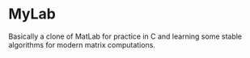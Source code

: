 # MyLab
Basically a clone of MatLab for practice in C and learning some stable algorithms for modern matrix computations.
